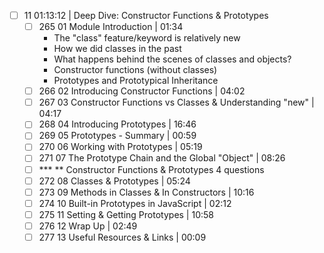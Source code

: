 - [ ] 11 01:13:12 | Deep Dive: Constructor Functions & Prototypes  
	- [ ] 265 01 Module Introduction | 01:34
	  - The "class" feature/keyword is relatively new
	  - How we did classes in the past
	  - What happens behind the scenes of classes and objects?
	  - Constructor functions (without classes)
	  - Prototypes and Prototypical Inheritance
	- [ ] 266 02 Introducing Constructor Functions | 04:02  
	- [ ] 267 03 Constructor Functions vs Classes & Understanding "new" | 04:17  
	- [ ] 268 04 Introducing Prototypes | 16:46  
	- [ ] 269 05 Prototypes - Summary | 00:59  
	- [ ] 270 06 Working with Prototypes | 05:19  
	- [ ] 271 07 The Prototype Chain and the Global "Object" | 08:26  
	- [ ] *** ** Constructor Functions & Prototypes 4 questions  
	- [ ] 272 08 Classes & Prototypes | 05:24  
	- [ ] 273 09 Methods in Classes & In Constructors | 10:16  
	- [ ] 274 10 Built-in Prototypes in JavaScript | 02:12  
	- [ ] 275 11 Setting & Getting Prototypes | 10:58  
	- [ ] 276 12 Wrap Up | 02:49  
	- [ ] 277 13 Useful Resources & Links | 00:09
